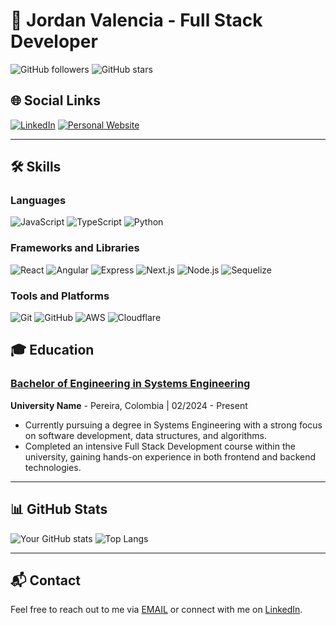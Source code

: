 # 💼 **Jordan Valencia** - Full Stack Developer

![GitHub followers](https://img.shields.io/github/followers/SMCkillua?style=social) ![GitHub stars](https://img.shields.io/github/stars/SMCkillua?style=social)

## 🌐 Social Links

[![LinkedIn](https://img.shields.io/badge/LinkedIn-0077B5?style=for-the-badge&logo=linkedin&logoColor=white)](https://www.linkedin.com/in/smc-killua-294893274) [![Personal Website](https://img.shields.io/badge/Website-FF7139?style=for-the-badge&logo=Firefox&logoColor=white)](https://todaviano)

---

## 🛠️ **Skills**

### Languages
![JavaScript](https://img.shields.io/badge/JavaScript-F7DF1E?style=for-the-badge&logo=javascript&logoColor=black)
![TypeScript](https://img.shields.io/badge/TypeScript-007ACC?style=for-the-badge&logo=typescript&logoColor=white)
![Python](https://img.shields.io/badge/Python-3776AB?style=for-the-badge&logo=python&logoColor=white)

### Frameworks and Libraries
![React](https://img.shields.io/badge/React-61DAFB?style=for-the-badge&logo=react&logoColor=black)
![Angular](https://img.shields.io/badge/Angular-DD0031?style=for-the-badge&logo=angular&logoColor=white)
![Express](https://img.shields.io/badge/Express-000000?style=for-the-badge&logo=express&logoColor=white)
![Next.js](https://img.shields.io/badge/Next.js-000000?style=for-the-badge&logo=next.js&logoColor=white)
![Node.js](https://img.shields.io/badge/Node.js-339933?style=for-the-badge&logo=nodedotjs&logoColor=white)
![Sequelize](https://img.shields.io/badge/Sequelize-52B0E7?style=for-the-badge&logo=sequelize&logoColor=white)

### Tools and Platforms
![Git](https://img.shields.io/badge/Git-F05032?style=for-the-badge&logo=git&logoColor=white)
![GitHub](https://img.shields.io/badge/GitHub-181717?style=for-the-badge&logo=github&logoColor=white)
![AWS](https://img.shields.io/badge/AWS-232F3E?style=for-the-badge&logo=amazon-aws&logoColor=white)
![Cloudflare](https://img.shields.io/badge/Cloudflare-F38020?style=for-the-badge&logo=cloudflare&logoColor=white)

## 🎓 **Education**

### [Bachelor of Engineering in Systems Engineering](https://www.utp.edu.co/assets/img/escudos/identificadorNew.png)
**University Name** - Pereira, Colombia | 02/2024 - Present
- Currently pursuing a degree in Systems Engineering with a strong focus on software development, data structures, and algorithms.
- Completed an intensive Full Stack Development course within the university, gaining hands-on experience in both frontend and backend technologies.
---

## 📊 **GitHub Stats**

![Your GitHub stats](https://github-readme-stats.vercel.app/api?username=SMCkillua&show_icons=true&theme=radical)
![Top Langs](https://github-readme-stats.vercel.app/api/top-langs/?username=SMCkillua&layout=compact&theme=radical)

---

## 📬 **Contact**

Feel free to reach out to me via [EMAIL](mailto:jordanvalenciap@gmail.com?subject=Contact) or connect with me on [LinkedIn](https://www.linkedin.com/in/smc-killua-294893274/).
